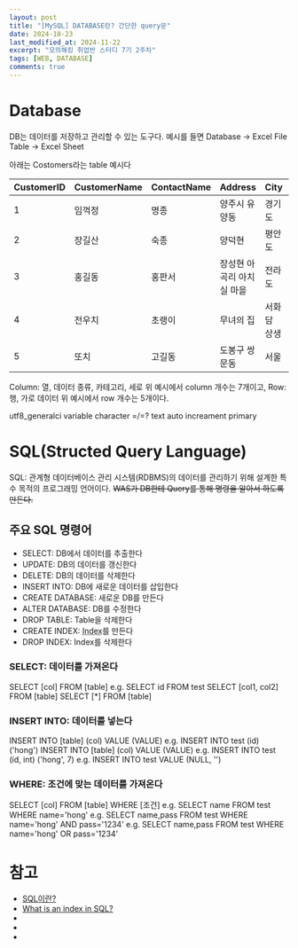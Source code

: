 ```yaml
---
layout: post
title: "[MySQL] DATABASE란? 간단한 query문"
date: 2024-10-23
last_modified_at: 2024-11-22
excerpt: "모의해킹 취업반 스터디 7기 2주차"
tags: [WEB, DATABASE]
comments: true
---
```


# Database
DB는 데이터를 저장하고 관리할 수 있는 도구다.
예시를 들면
Database -> Excel File
Table -> Excel Sheet

아래는 Costomers라는 table 예시다
<table>
    <thead>
        <tr>
            <th>CustomerID</th>
            <th>CustomerName</th>
            <th>ContactName</th>
            <th>Address</th>
            <th>City</th>
            <th>PostalCode</th>
            <th>Country</th>
        </tr>
    </thead>
    <tbody>
        <tr>
            <td>1</td>
            <td>임꺽정</td>
            <td>명종</td>
            <td>양주시 유양동</td>
            <td>경기도</td>
            <td>12209</td>
            <td>조선</td>
        </tr>
        <tr>
            <td>2</td>
            <td>장길산</td>
            <td>숙종</td>
            <td>양덕현</td>
            <td>평안도</td>
            <td>05021</td>
            <td>조선</td>
        </tr>
        <tr>
            <td>3</td>
            <td>홍길동</td>
            <td>홍판서</td>
            <td>장성현 아곡리 아치실 마을</td>
            <td>전라도</td>
            <td>05023</td>
            <td>율도국</td>
        </tr>
        <tr>
            <td>4</td>
            <td>전우치</td>
            <td>초랭이</td>
            <td>무녀의 집</td>
            <td>서화담 상생</td>
            <td>강동원</td>
            <td>조선</td>
        </tr>
        <tr>
            <td>5</td>
            <td>또치</td>
            <td>고길동</td>
            <td>도봉구 쌍문동</td>
            <td>서울</td>
            <td>보물섬</td>
            <td>아프리카</td>
        </tr>
    </tbody>
</table>
Column: 열, 데이터 종류, 카테고리, 세로
위 예시에서 column 개수는 7개이고,
Row: 행, 가로 데이터
위 예시에서 row 개수는 5개이다.

<!-- http://192.168.219.197:1018/phpmyadmin/
admin
student1234 -->
utf8_generalci
variable character =/=? text
auto increament
primary

# SQL(Structed Query Language)
SQL: 관계형 데이터베이스 관리 시스템(RDBMS)의 데이터를 관리하기 위해 설계한 특수 목적의 프로그래밍 언어이다.
~~WAS가 DB한테 Query를 통해 명령을 알아서 하도록 만든다.~~

## 주요 SQL 명령어
* SELECT: DB에서 데이터를 추출한다
* UPDATE: DB의 데이터를 갱신한다
* DELETE: DB의 데이터를 삭제한다
* INSERT INTO: DB에 새로운 데이터를 삽입한다
* CREATE DATABASE: 새로운 DB를 만든다
* ALTER DATABASE: DB를 수정한다
* DROP TABLE: Table을 삭제한다
* CREATE INDEX: <abbr title = "더 빠르게 찾을 수 있도록 도와주는 키값">Index</abbr>를 만든다
* DROP INDEX: Index를 삭제한다

### SELECT: 데이터를 가져온다
SELECT [col] FROM [table]
e.g. SELECT id FROM test
SELECT [col1, col2] FROM [table]
SELECT [*] FROM [table]

### INSERT INTO: 데이터를 넣는다
INSERT INTO [table] (col) VALUE (VALUE)
e.g. INSERT INTO test (id) ('hong')
INSERT INTO [table] (col) VALUE (VALUE)
e.g. INSERT INTO test (id, int) ('hong', 7)
e.g. INSERT INTO test VALUE (NULL, '')

### WHERE: 조건에 맞는 데이터를 가져온다
SELECT [col] FROM [table] WHERE [조건]
e.g. SELECT name FROM test WHERE name='hong'
e.g. SELECT name,pass FROM test WHERE name='hong' AND pass='1234'
e.g. SELECT name,pass FROM test WHERE name='hong' OR pass='1234'

# 참고
* [SQL이란?](https://ko.wikipedia.org/wiki/SQL)
* [What is an index in SQL?](https://stackoverflow.com/questions/2955459/what-is-an-index-in-sql)
* []()
* []()
* []()